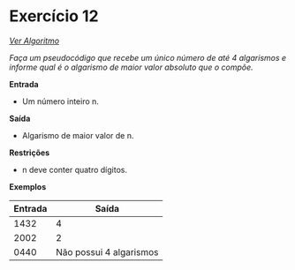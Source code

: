 # Exercício 12

[*Ver Algoritmo*](Algoritmo12.md)

*Faça um pseudocódigo que recebe um único número de até 4 algarismos e informe qual é o algarismo de maior valor absoluto que o compõe.*

**Entrada**
- Um número inteiro n.

**Saída**
- Algarismo de maior valor de n.

**Restrições**
- n deve conter quatro dígitos.

**Exemplos**

| Entrada | Saída |
| ------- | ----- |
| 1432    | 4     |
| 2002    | 2     |
| 0440    | Não possui 4 algarismos |

